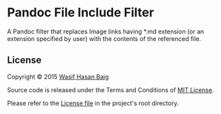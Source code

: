 # Pandoc File Include Filter

A Pandoc filter that replaces Image links having *.md extension (or an
extension specified by user) with the contents of the referenced file.

## License

Copyright &copy; 2015 [Wasif Hasan Baig](https://twitter.com/_wbaig)

Source code is released under the Terms and Conditions of [MIT License](http://opensource.org/licenses/MIT).

Please refer to the [License file][license] in the project's root directory.

[license]: https://raw.githubusercontent.com/baig/pandoc-fileinclude-filter/master/LICENSE